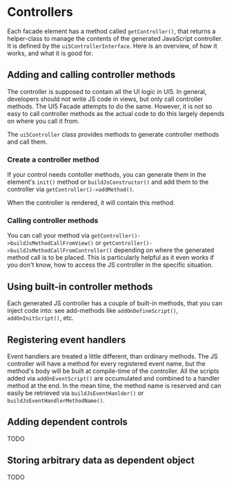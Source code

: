 # Controllers

Each facade element has a method called `getController()`, that returns a helper-class to manage the contents of the generated  JavaScript controller. It is defined by the `ui5ControllerInterface`. Here is an overview, of how it works, and what it is good for.

## Adding and calling controller methods

The controller is supposed to contain all the UI logic in UI5. In general, developers should not write JS code in views, but only call controller methods. The UI5 Facade attempts to do the same. However, it is not so easy to call controller methods as the actual code to do this largely depends on where you call it from. 

The `ui5Controller` class provides methods to generate controller methods and call them.

### Create a controller method

If your control needs contoller methods, you can generate them in the element's `init()` method or `buildJsConstructor()` and add them to the controller via `getController()->addMethod()`. 

When the controller is rendered, it will contain this method.

### Calling controller methods

You can call your method via `getController()->buildJsMethodCallFromView()` or `getController()->buildJsMethodCallFromController()` depending on where the generated method call is to be placed. This is particularly helpful as it even works if you don't know, how to access the JS controller in the specific situation.

## Using built-in controller methods

Each generated JS controller has a couple of built-in methods, that you can inject code into: see add-methods like `addOnDefineScript()`, `addOnInitScript()`, etc.

## Registering event handlers

Event handlers are treated a little different, than ordinary methods. The JS controller will have a method for every registered event name, but the method's body will be built at compile-time of the controller. All the scripts added via `addOnEventScript()` are occumulated and combined to a handler method at the end. In the mean time, the method name is reserved and can easily be retrieved via `buildJsEventHanlder()` or `buildJsEventHandlerMethodName()`.

## Adding dependent controls

TODO

## Storing arbitrary data as dependent object

TODO